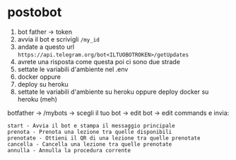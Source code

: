 # postobot
1. bot father -> token
2. avvia il bot e scrivigli `/my_id`
3. andate a questo url `https://api.telegram.org/bot<ILTUOBOTROKEN>/getUpdates`
4. avrete una risposta come questa
poi ci sono due strade
5. settate le variabili d'ambiente nel .env
6. docker
oppure
5. deploy su heroku
6. settate le variabili d'ambiente su heroku
oppure deploy docker su heroku (meh)

botfather -> /mybots -> scegli il tuo bot -> edit bot -> edit commands e invia:
```
start - Avvia il bot e stampa il messaggio principale
prenota - Prenota una lezione tra quelle disponibili
prenotate - Ottieni il QR di una lezione tra quelle prenotate
cancella - Cancella una lezione tra quelle prenotate
annulla - Annulla la procedura corrente
```